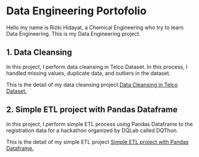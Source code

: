 # Data Engineering Portofolio

Hello my name is Rizki Hidayat, a Chemical Engineering who try to learn Data Engineering. This is my Data Engineering project.

## 1. Data Cleansing
In this project, I perform data cleansing in Telco Dataset. In this process, I handled missing values, duplicate data, and outliers in the dataset. 

This is the detail of my data cleansing project [Data Cleansing in Telco Dataset.](https://github.com/Rizki-Kidut/Data-Engineering-Portofolio/blob/main/Data_Cleansing.ipynb)

## 2. Simple ETL project with Pandas Dataframe
In this project, I perform simple ETL process using Pandas Dataframe to the registration data for a hackathon organized by DQLab called DQThon.

This is the detail of my simple ETL project [Simple ETL project with Pandas Dataframe.](https://github.com/Rizki-Kidut/Data-Engineering-Portofolio/blob/main/Simple_ETL_project_with_Pandas_Dataframe.ipynb)
